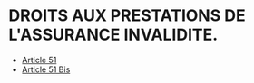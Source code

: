 # DROITS AUX PRESTATIONS DE L'ASSURANCE INVALIDITE.

- [Article 51](article-51.md)
- [Article 51 Bis](article-51-bis.md)
